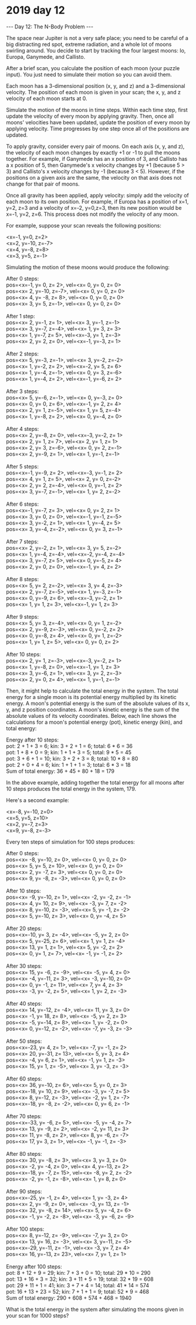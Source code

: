 # 2019 day 12

--- Day 12: The N-Body Problem ---

The space near Jupiter is not a very safe place; you need to be careful of a big distracting red spot, extreme radiation, and a whole lot of moons swirling around.  You decide to start by tracking the four largest moons: Io, Europa, Ganymede, and Callisto.



After a brief scan, you calculate the position of each moon (your puzzle input). You just need to simulate their motion so you can avoid them.



Each moon has a 3-dimensional position (x, y, and z) and a 3-dimensional velocity.  The position of each moon is given in your scan; the x, y, and z velocity of each moon starts at 0.



Simulate the motion of the moons in time steps. Within each time step, first update the velocity of every moon by applying gravity. Then, once all moons' velocities have been updated, update the position of every moon by applying velocity. Time progresses by one step once all of the positions are updated.



To apply gravity, consider every pair of moons. On each axis (x, y, and z), the velocity of each moon changes by exactly +1 or -1 to pull the moons together.  For example, if Ganymede has an x position of 3, and Callisto has a x position of 5, then Ganymede's x velocity changes by +1 (because 5 > 3) and Callisto's x velocity changes by -1 (because 3 < 5). However, if the positions on a given axis are the same, the velocity on that axis does not change for that pair of moons.



Once all gravity has been applied, apply velocity: simply add the velocity of each moon to its own position. For example, if Europa has a position of x=1, y=2, z=3 and a velocity of x=-2, y=0,z=3, then its new position would be x=-1, y=2, z=6. This process does not modify the velocity of any moon.



For example, suppose your scan reveals the following positions:



<x=-1, y=0, z=2>\
<x=2, y=-10, z=-7>\
<x=4, y=-8, z=8>\
<x=3, y=5, z=-1>



Simulating the motion of these moons would produce the following:



After 0 steps:\
pos=<x=-1, y=  0, z= 2>, vel=<x= 0, y= 0, z= 0>\
pos=<x= 2, y=-10, z=-7>, vel=<x= 0, y= 0, z= 0>\
pos=<x= 4, y= -8, z= 8>, vel=<x= 0, y= 0, z= 0>\
pos=<x= 3, y=  5, z=-1>, vel=<x= 0, y= 0, z= 0>\
\
After 1 step:\
pos=<x= 2, y=-1, z= 1>, vel=<x= 3, y=-1, z=-1>\
pos=<x= 3, y=-7, z=-4>, vel=<x= 1, y= 3, z= 3>\
pos=<x= 1, y=-7, z= 5>, vel=<x=-3, y= 1, z=-3>\
pos=<x= 2, y= 2, z= 0>, vel=<x=-1, y=-3, z= 1>\
\
After 2 steps:\
pos=<x= 5, y=-3, z=-1>, vel=<x= 3, y=-2, z=-2>\
pos=<x= 1, y=-2, z= 2>, vel=<x=-2, y= 5, z= 6>\
pos=<x= 1, y=-4, z=-1>, vel=<x= 0, y= 3, z=-6>\
pos=<x= 1, y=-4, z= 2>, vel=<x=-1, y=-6, z= 2>\
\
After 3 steps:\
pos=<x= 5, y=-6, z=-1>, vel=<x= 0, y=-3, z= 0>\
pos=<x= 0, y= 0, z= 6>, vel=<x=-1, y= 2, z= 4>\
pos=<x= 2, y= 1, z=-5>, vel=<x= 1, y= 5, z=-4>\
pos=<x= 1, y=-8, z= 2>, vel=<x= 0, y=-4, z= 0>\
\
After 4 steps:\
pos=<x= 2, y=-8, z= 0>, vel=<x=-3, y=-2, z= 1>\
pos=<x= 2, y= 1, z= 7>, vel=<x= 2, y= 1, z= 1>\
pos=<x= 2, y= 3, z=-6>, vel=<x= 0, y= 2, z=-1>\
pos=<x= 2, y=-9, z= 1>, vel=<x= 1, y=-1, z=-1>\
\
After 5 steps:\
pos=<x=-1, y=-9, z= 2>, vel=<x=-3, y=-1, z= 2>\
pos=<x= 4, y= 1, z= 5>, vel=<x= 2, y= 0, z=-2>\
pos=<x= 2, y= 2, z=-4>, vel=<x= 0, y=-1, z= 2>\
pos=<x= 3, y=-7, z=-1>, vel=<x= 1, y= 2, z=-2>\
\
After 6 steps:\
pos=<x=-1, y=-7, z= 3>, vel=<x= 0, y= 2, z= 1>\
pos=<x= 3, y= 0, z= 0>, vel=<x=-1, y=-1, z=-5>\
pos=<x= 3, y=-2, z= 1>, vel=<x= 1, y=-4, z= 5>\
pos=<x= 3, y=-4, z=-2>, vel=<x= 0, y= 3, z=-1>\
\
After 7 steps:\
pos=<x= 2, y=-2, z= 1>, vel=<x= 3, y= 5, z=-2>\
pos=<x= 1, y=-4, z=-4>, vel=<x=-2, y=-4, z=-4>\
pos=<x= 3, y=-7, z= 5>, vel=<x= 0, y=-5, z= 4>\
pos=<x= 2, y= 0, z= 0>, vel=<x=-1, y= 4, z= 2>\
\
After 8 steps:\
pos=<x= 5, y= 2, z=-2>, vel=<x= 3, y= 4, z=-3>\
pos=<x= 2, y=-7, z=-5>, vel=<x= 1, y=-3, z=-1>\
pos=<x= 0, y=-9, z= 6>, vel=<x=-3, y=-2, z= 1>\
pos=<x= 1, y= 1, z= 3>, vel=<x=-1, y= 1, z= 3>\
\
After 9 steps:\
pos=<x= 5, y= 3, z=-4>, vel=<x= 0, y= 1, z=-2>\
pos=<x= 2, y=-9, z=-3>, vel=<x= 0, y=-2, z= 2>\
pos=<x= 0, y=-8, z= 4>, vel=<x= 0, y= 1, z=-2>\
pos=<x= 1, y= 1, z= 5>, vel=<x= 0, y= 0, z= 2>\
\
After 10 steps:\
pos=<x= 2, y= 1, z=-3>, vel=<x=-3, y=-2, z= 1>\
pos=<x= 1, y=-8, z= 0>, vel=<x=-1, y= 1, z= 3>\
pos=<x= 3, y=-6, z= 1>, vel=<x= 3, y= 2, z=-3>\
pos=<x= 2, y= 0, z= 4>, vel=<x= 1, y=-1, z=-1>



Then, it might help to calculate the total energy in the system. The total energy for a single moon is its potential energy multiplied by its kinetic energy. A moon's potential energy is the sum of the absolute values of its x, y, and z position coordinates. A moon's kinetic energy is the sum of the absolute values of its velocity coordinates.  Below, each line shows the calculations for a moon's potential energy (pot), kinetic energy (kin), and total energy:



Energy after 10 steps:\
pot: 2 + 1 + 3 =  6;   kin: 3 + 2 + 1 = 6;   total:  6 * 6 = 36\
pot: 1 + 8 + 0 =  9;   kin: 1 + 1 + 3 = 5;   total:  9 * 5 = 45\
pot: 3 + 6 + 1 = 10;   kin: 3 + 2 + 3 = 8;   total: 10 * 8 = 80\
pot: 2 + 0 + 4 =  6;   kin: 1 + 1 + 1 = 3;   total:  6 * 3 = 18\
Sum of total energy: 36 + 45 + 80 + 18 = 179



In the above example, adding together the total energy for all moons after 10 steps produces the total energy in the system, 179.



Here's a second example:



<x=-8, y=-10, z=0>\
<x=5, y=5, z=10>\
<x=2, y=-7, z=3>\
<x=9, y=-8, z=-3>



Every ten steps of simulation for 100 steps produces:



After 0 steps:\
pos=<x= -8, y=-10, z=  0>, vel=<x=  0, y=  0, z=  0>\
pos=<x=  5, y=  5, z= 10>, vel=<x=  0, y=  0, z=  0>\
pos=<x=  2, y= -7, z=  3>, vel=<x=  0, y=  0, z=  0>\
pos=<x=  9, y= -8, z= -3>, vel=<x=  0, y=  0, z=  0>\
\
After 10 steps:\
pos=<x= -9, y=-10, z=  1>, vel=<x= -2, y= -2, z= -1>\
pos=<x=  4, y= 10, z=  9>, vel=<x= -3, y=  7, z= -2>\
pos=<x=  8, y=-10, z= -3>, vel=<x=  5, y= -1, z= -2>\
pos=<x=  5, y=-10, z=  3>, vel=<x=  0, y= -4, z=  5>\
\
After 20 steps:\
pos=<x=-10, y=  3, z= -4>, vel=<x= -5, y=  2, z=  0>\
pos=<x=  5, y=-25, z=  6>, vel=<x=  1, y=  1, z= -4>\
pos=<x= 13, y=  1, z=  1>, vel=<x=  5, y= -2, z=  2>\
pos=<x=  0, y=  1, z=  7>, vel=<x= -1, y= -1, z=  2>\
\
After 30 steps:\
pos=<x= 15, y= -6, z= -9>, vel=<x= -5, y=  4, z=  0>\
pos=<x= -4, y=-11, z=  3>, vel=<x= -3, y=-10, z=  0>\
pos=<x=  0, y= -1, z= 11>, vel=<x=  7, y=  4, z=  3>\
pos=<x= -3, y= -2, z=  5>, vel=<x=  1, y=  2, z= -3>\
\
After 40 steps:\
pos=<x= 14, y=-12, z= -4>, vel=<x= 11, y=  3, z=  0>\
pos=<x= -1, y= 18, z=  8>, vel=<x= -5, y=  2, z=  3>\
pos=<x= -5, y=-14, z=  8>, vel=<x=  1, y= -2, z=  0>\
pos=<x=  0, y=-12, z= -2>, vel=<x= -7, y= -3, z= -3>\
\
After 50 steps:\
pos=<x=-23, y=  4, z=  1>, vel=<x= -7, y= -1, z=  2>\
pos=<x= 20, y=-31, z= 13>, vel=<x=  5, y=  3, z=  4>\
pos=<x= -4, y=  6, z=  1>, vel=<x= -1, y=  1, z= -3>\
pos=<x= 15, y=  1, z= -5>, vel=<x=  3, y= -3, z= -3>\
\
After 60 steps:\
pos=<x= 36, y=-10, z=  6>, vel=<x=  5, y=  0, z=  3>\
pos=<x=-18, y= 10, z=  9>, vel=<x= -3, y= -7, z=  5>\
pos=<x=  8, y=-12, z= -3>, vel=<x= -2, y=  1, z= -7>\
pos=<x=-18, y= -8, z= -2>, vel=<x=  0, y=  6, z= -1>\
\
After 70 steps:\
pos=<x=-33, y= -6, z=  5>, vel=<x= -5, y= -4, z=  7>\
pos=<x= 13, y= -9, z=  2>, vel=<x= -2, y= 11, z=  3>\
pos=<x= 11, y= -8, z=  2>, vel=<x=  8, y= -6, z= -7>\
pos=<x= 17, y=  3, z=  1>, vel=<x= -1, y= -1, z= -3>\
\
After 80 steps:\
pos=<x= 30, y= -8, z=  3>, vel=<x=  3, y=  3, z=  0>\
pos=<x= -2, y= -4, z=  0>, vel=<x=  4, y=-13, z=  2>\
pos=<x=-18, y= -7, z= 15>, vel=<x= -8, y=  2, z= -2>\
pos=<x= -2, y= -1, z= -8>, vel=<x=  1, y=  8, z=  0>\
\
After 90 steps:\
pos=<x=-25, y= -1, z=  4>, vel=<x=  1, y= -3, z=  4>\
pos=<x=  2, y= -9, z=  0>, vel=<x= -3, y= 13, z= -1>\
pos=<x= 32, y= -8, z= 14>, vel=<x=  5, y= -4, z=  6>\
pos=<x= -1, y= -2, z= -8>, vel=<x= -3, y= -6, z= -9>\
\
After 100 steps:\
pos=<x=  8, y=-12, z= -9>, vel=<x= -7, y=  3, z=  0>\
pos=<x= 13, y= 16, z= -3>, vel=<x=  3, y=-11, z= -5>\
pos=<x=-29, y=-11, z= -1>, vel=<x= -3, y=  7, z=  4>\
pos=<x= 16, y=-13, z= 23>, vel=<x=  7, y=  1, z=  1>\
\
Energy after 100 steps:\
pot:  8 + 12 +  9 = 29;   kin: 7 +  3 + 0 = 10;   total: 29 * 10 = 290\
pot: 13 + 16 +  3 = 32;   kin: 3 + 11 + 5 = 19;   total: 32 * 19 = 608\
pot: 29 + 11 +  1 = 41;   kin: 3 +  7 + 4 = 14;   total: 41 * 14 = 574\
pot: 16 + 13 + 23 = 52;   kin: 7 +  1 + 1 =  9;   total: 52 *  9 = 468\
Sum of total energy: 290 + 608 + 574 + 468 = 1940



What is the total energy in the system after simulating the moons given in your scan for 1000 steps?



